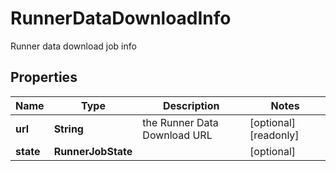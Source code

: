 

# RunnerDataDownloadInfo

Runner data download job info

## Properties

| Name | Type | Description | Notes |
|------------ | ------------- | ------------- | -------------|
|**url** | **String** | the Runner Data Download URL |  [optional] [readonly] |
|**state** | **RunnerJobState** |  |  [optional] |



